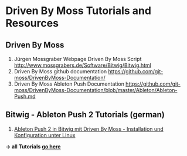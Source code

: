 # Driven By Moss Tutorials and Resources

## Driven By Moss
1. Jürgen Mossgraber Webpage Driven By Moss Script http://www.mossgrabers.de/Software/Bitwig/Bitwig.html
2. Driven By Moss github documentation https://github.com/git-moss/DrivenByMoss-Documentation/
3. Driven By Moss Ableton Push Documentation https://github.com/git-moss/DrivenByMoss-Documentation/blob/master/Ableton/Ableton-Push.md

## Bitwig - Ableton Push 2 Tutorials (german)
1. [Ableton Push 2 in Bitwig mit Driven By Moss - Installation und Konfiguration unter Linux](https://mytube.madzel.de/videos/watch/2ef685b9-b488-4204-a43a-436cd618482e)


**-> all Tutorials [go here](https://github.com/hoergen/Tutorials/tree/master/Bitwig)**

